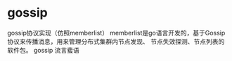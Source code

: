 # gossip
gossip协议实现（仿照memberlist）
memberlist是go语言开发的，基于Gossip协议来传播消息，用来管理分布式集群内节点发现、 节点失效探测、节点列表的软件包。
gossip 流言蜚语
